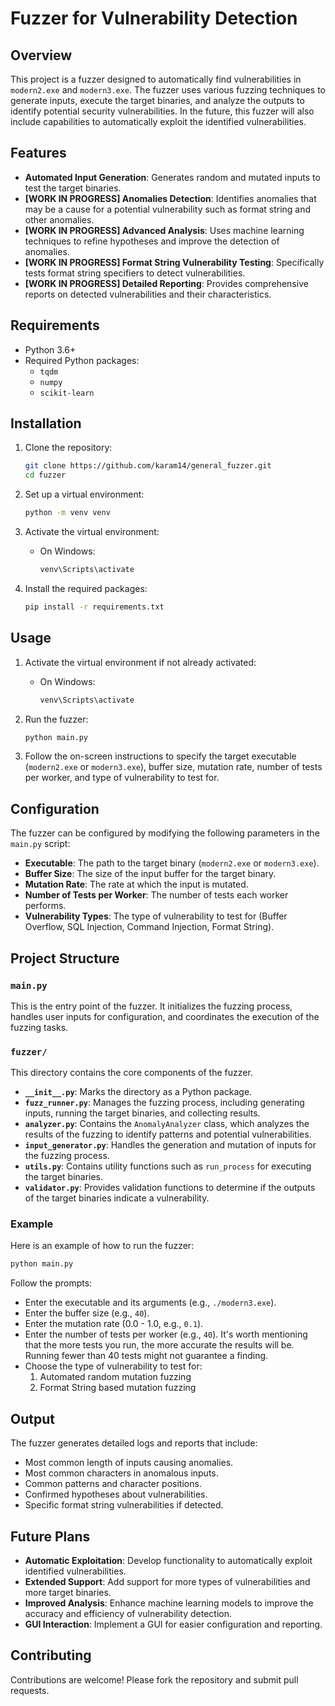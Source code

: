 
# Fuzzer for Vulnerability Detection

## Overview

This project is a fuzzer designed to automatically find vulnerabilities in `modern2.exe` and `modern3.exe`. The fuzzer uses various fuzzing techniques to generate inputs, execute the target binaries, and analyze the outputs to identify potential security vulnerabilities. In the future, this fuzzer will also include capabilities to automatically exploit the identified vulnerabilities.

## Features

- **Automated Input Generation**: Generates random and mutated inputs to test the target binaries.
- **[WORK IN PROGRESS] Anomalies Detection**: Identifies anomalies that may be a cause for a potential vulnerability such as format string and other anomalies.
- **[WORK IN PROGRESS] Advanced Analysis**: Uses machine learning techniques to refine hypotheses and improve the detection of anomalies.
- **[WORK IN PROGRESS] Format String Vulnerability Testing**: Specifically tests format string specifiers to detect vulnerabilities.
- **[WORK IN PROGRESS] Detailed Reporting**: Provides comprehensive reports on detected vulnerabilities and their characteristics.

## Requirements

- Python 3.6+
- Required Python packages:
  - `tqdm`
  - `numpy`
  - `scikit-learn`

## Installation

1. Clone the repository:

   ```sh
   git clone https://github.com/karam14/general_fuzzer.git
   cd fuzzer
   ```

2. Set up a virtual environment:

   ```sh
   python -m venv venv
   ```

3. Activate the virtual environment:

   - On Windows:

     ```sh
     venv\Scripts\activate
     ```



4. Install the required packages:

   ```sh
   pip install -r requirements.txt 
   ```

## Usage

1. Activate the virtual environment if not already activated:

   - On Windows:

     ```sh
     venv\Scripts\activate
     ```


2. Run the fuzzer:

   ```sh
   python main.py
   ```

3. Follow the on-screen instructions to specify the target executable (`modern2.exe` or `modern3.exe`), buffer size, mutation rate, number of tests per worker, and type of vulnerability to test for.

## Configuration

The fuzzer can be configured by modifying the following parameters in the `main.py` script:

- **Executable**: The path to the target binary (`modern2.exe` or `modern3.exe`).
- **Buffer Size**: The size of the input buffer for the target binary.
- **Mutation Rate**: The rate at which the input is mutated.
- **Number of Tests per Worker**: The number of tests each worker performs.
- **Vulnerability Types**: The type of vulnerability to test for (Buffer Overflow, SQL Injection, Command Injection, Format String).

## Project Structure

### `main.py`

This is the entry point of the fuzzer. It initializes the fuzzing process, handles user inputs for configuration, and coordinates the execution of the fuzzing tasks.

### `fuzzer/`

This directory contains the core components of the fuzzer.

- **`__init__.py`**: Marks the directory as a Python package.
- **`fuzz_runner.py`**: Manages the fuzzing process, including generating inputs, running the target binaries, and collecting results.
- **`analyzer.py`**: Contains the `AnomalyAnalyzer` class, which analyzes the results of the fuzzing to identify patterns and potential vulnerabilities.
- **`input_generator.py`**: Handles the generation and mutation of inputs for the fuzzing process.
- **`utils.py`**: Contains utility functions such as `run_process` for executing the target binaries.
- **`validator.py`**: Provides validation functions to determine if the outputs of the target binaries indicate a vulnerability.

### Example

Here is an example of how to run the fuzzer:

```sh
python main.py
```

Follow the prompts:

- Enter the executable and its arguments (e.g., `./modern3.exe`).
- Enter the buffer size (e.g., `40`).
- Enter the mutation rate (0.0 - 1.0, e.g., `0.1`).
- Enter the number of tests per worker (e.g., `40`). It's worth mentioning that the more tests you run, the more accurate the results will be. Running fewer than 40 tests might not guarantee a finding.
- Choose the type of vulnerability to test for:
  1. Automated random mutation fuzzing
  2. Format String based mutation fuzzing

## Output

The fuzzer generates detailed logs and reports that include:

- Most common length of inputs causing anomalies.
- Most common characters in anomalous inputs.
- Common patterns and character positions.
- Confirmed hypotheses about vulnerabilities.
- Specific format string vulnerabilities if detected.

## Future Plans

- **Automatic Exploitation**: Develop functionality to automatically exploit identified vulnerabilities.
- **Extended Support**: Add support for more types of vulnerabilities and more target binaries.
- **Improved Analysis**: Enhance machine learning models to improve the accuracy and efficiency of vulnerability detection.
- **GUI Interaction**: Implement a GUI for easier configuration and reporting.

## Contributing

Contributions are welcome! Please fork the repository and submit pull requests.
